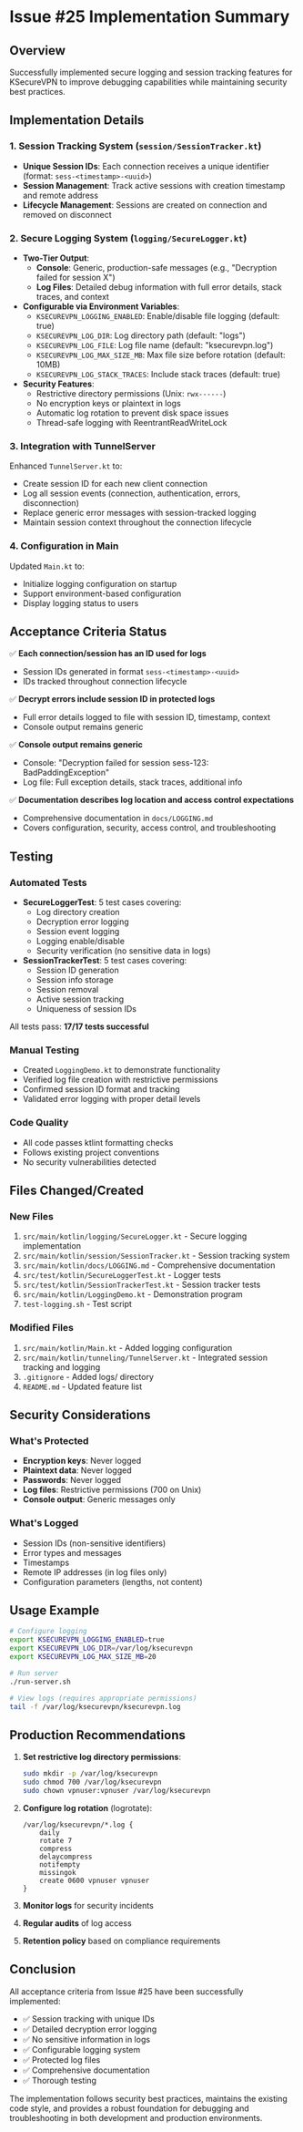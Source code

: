 # Issue #25 Implementation Summary

## Overview
Successfully implemented secure logging and session tracking features for KSecureVPN to improve debugging capabilities while maintaining security best practices.

## Implementation Details

### 1. Session Tracking System (`session/SessionTracker.kt`)
- **Unique Session IDs**: Each connection receives a unique identifier (format: `sess-<timestamp>-<uuid>`)
- **Session Management**: Track active sessions with creation timestamp and remote address
- **Lifecycle Management**: Sessions are created on connection and removed on disconnect

### 2. Secure Logging System (`logging/SecureLogger.kt`)
- **Two-Tier Output**:
  - **Console**: Generic, production-safe messages (e.g., "Decryption failed for session X")
  - **Log Files**: Detailed debug information with full error details, stack traces, and context
- **Configurable via Environment Variables**:
  - `KSECUREVPN_LOGGING_ENABLED`: Enable/disable file logging (default: true)
  - `KSECUREVPN_LOG_DIR`: Log directory path (default: "logs")
  - `KSECUREVPN_LOG_FILE`: Log file name (default: "ksecurevpn.log")
  - `KSECUREVPN_LOG_MAX_SIZE_MB`: Max file size before rotation (default: 10MB)
  - `KSECUREVPN_LOG_STACK_TRACES`: Include stack traces (default: true)
- **Security Features**:
  - Restrictive directory permissions (Unix: `rwx------`)
  - No encryption keys or plaintext in logs
  - Automatic log rotation to prevent disk space issues
  - Thread-safe logging with ReentrantReadWriteLock

### 3. Integration with TunnelServer
Enhanced `TunnelServer.kt` to:
- Create session ID for each new client connection
- Log all session events (connection, authentication, errors, disconnection)
- Replace generic error messages with session-tracked logging
- Maintain session context throughout the connection lifecycle

### 4. Configuration in Main
Updated `Main.kt` to:
- Initialize logging configuration on startup
- Support environment-based configuration
- Display logging status to users

## Acceptance Criteria Status

✅ **Each connection/session has an ID used for logs**
- Session IDs generated in format `sess-<timestamp>-<uuid>`
- IDs tracked throughout connection lifecycle

✅ **Decrypt errors include session ID in protected logs**
- Full error details logged to file with session ID, timestamp, context
- Console output remains generic

✅ **Console output remains generic**
- Console: "Decryption failed for session sess-123: BadPaddingException"
- Log file: Full exception details, stack traces, additional info

✅ **Documentation describes log location and access control expectations**
- Comprehensive documentation in `docs/LOGGING.md`
- Covers configuration, security, access control, and troubleshooting

## Testing

### Automated Tests
- **SecureLoggerTest**: 5 test cases covering:
  - Log directory creation
  - Decryption error logging
  - Session event logging
  - Logging enable/disable
  - Security verification (no sensitive data in logs)
- **SessionTrackerTest**: 5 test cases covering:
  - Session ID generation
  - Session info storage
  - Session removal
  - Active session tracking
  - Uniqueness of session IDs

All tests pass: **17/17 tests successful**

### Manual Testing
- Created `LoggingDemo.kt` to demonstrate functionality
- Verified log file creation with restrictive permissions
- Confirmed session ID format and tracking
- Validated error logging with proper detail levels

### Code Quality
- All code passes ktlint formatting checks
- Follows existing project conventions
- No security vulnerabilities detected

## Files Changed/Created

### New Files
1. `src/main/kotlin/logging/SecureLogger.kt` - Secure logging implementation
2. `src/main/kotlin/session/SessionTracker.kt` - Session tracking system
3. `src/main/kotlin/docs/LOGGING.md` - Comprehensive documentation
4. `src/test/kotlin/SecureLoggerTest.kt` - Logger tests
5. `src/test/kotlin/SessionTrackerTest.kt` - Session tracker tests
6. `src/main/kotlin/LoggingDemo.kt` - Demonstration program
7. `test-logging.sh` - Test script

### Modified Files
1. `src/main/kotlin/Main.kt` - Added logging configuration
2. `src/main/kotlin/tunneling/TunnelServer.kt` - Integrated session tracking and logging
3. `.gitignore` - Added logs/ directory
4. `README.md` - Updated feature list

## Security Considerations

### What's Protected
- **Encryption keys**: Never logged
- **Plaintext data**: Never logged
- **Passwords**: Never logged
- **Log files**: Restrictive permissions (700 on Unix)
- **Console output**: Generic messages only

### What's Logged
- Session IDs (non-sensitive identifiers)
- Error types and messages
- Timestamps
- Remote IP addresses (in log files only)
- Configuration parameters (lengths, not content)

## Usage Example

```bash
# Configure logging
export KSECUREVPN_LOGGING_ENABLED=true
export KSECUREVPN_LOG_DIR=/var/log/ksecurevpn
export KSECUREVPN_LOG_MAX_SIZE_MB=20

# Run server
./run-server.sh

# View logs (requires appropriate permissions)
tail -f /var/log/ksecurevpn/ksecurevpn.log
```

## Production Recommendations

1. **Set restrictive log directory permissions**:
   ```bash
   sudo mkdir -p /var/log/ksecurevpn
   sudo chmod 700 /var/log/ksecurevpn
   sudo chown vpnuser:vpnuser /var/log/ksecurevpn
   ```

2. **Configure log rotation** (logrotate):
   ```
   /var/log/ksecurevpn/*.log {
       daily
       rotate 7
       compress
       delaycompress
       notifempty
       missingok
       create 0600 vpnuser vpnuser
   }
   ```

3. **Monitor logs** for security incidents
4. **Regular audits** of log access
5. **Retention policy** based on compliance requirements

## Conclusion

All acceptance criteria from Issue #25 have been successfully implemented:
- ✅ Session tracking with unique IDs
- ✅ Detailed decryption error logging
- ✅ No sensitive information in logs
- ✅ Configurable logging system
- ✅ Protected log files
- ✅ Comprehensive documentation
- ✅ Thorough testing

The implementation follows security best practices, maintains the existing code style, and provides a robust foundation for debugging and troubleshooting in both development and production environments.
